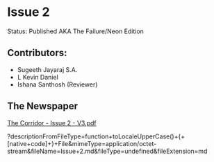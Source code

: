 # Issue 2

Status: Published AKA The Failure/Neon Edition

## Contributors:

* Sugeeth Jayaraj S.A.
* L Kevin Daniel
* Ishana Santhosh (Reviewer)

## The Newspaper

[The Corridor - Issue 2 - V3.pdf](https://res.craft.do/user/full/34ae8ebc-d508-7305-20e2-17e06364862c/doc/6aedab5d-852e-43ec-9705-d705d0d442ca/45ae9cf2-2b96-4492-b167-4b6b696320d5)

?descriptionFromFileType=function+toLocaleUpperCase()+{+\[native+code]+}+File\&mimeType=application/octet-stream\&fileName=Issue+2.md\&fileType=undefined\&fileExtension=md
